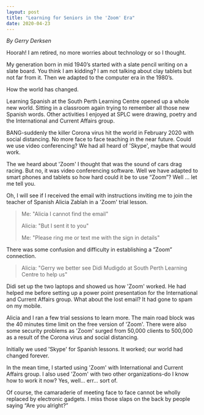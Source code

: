 ```yaml
---
layout: post
title: "Learning for Seniors in the 'Zoom' Era"
date: 2020-04-23
---
```


*By Gerry Derksen*

Hoorah! I am retired, no more worries about technology or so I thought.

My generation born in mid 1940’s started with a slate pencil writing on a slate board. You think I am kidding? I am not talking about clay tablets but not far from it. Then we adapted to the computer era in the 1980’s.

How the world has changed.

Learning Spanish at the South Perth Learning Centre opened up a whole new world. Sitting in a classroom again trying to remember all those new Spanish words. Other activities I enjoyed at SPLC were drawing, poetry and the International and Current Affairs group.

BANG-suddenly the killer Corona virus hit the world in February 2020 with social distancing. No more face to face teaching in the near future. Could we use video conferencing? We had all heard of 'Skype', maybe that would work.

The we heard about 'Zoom' I thought that was the sound of cars drag racing. But no, it was video conferencing software. Well we have adapted to smart phones and tablets so how hard could it be to use “Zoom”? Well … let me tell you.

Oh, I will see if I received the email with instructions inviting me to join the teacher of Spanish Alicia Zablah in a 'Zoom' trial lesson.

> Me: "Alicia I cannot find the email"
> 
> Alicia: "But I sent it to you"
> 
> Me: "Please ring me or text me with the sign in details"

There was some confusion and difficulty in establishing a “Zoom” connection.

> Alicia: "Gerry we better see Didi Mudigdo at South Perth Learning Centre to help us" 

Didi set up the two laptops and showed us how 'Zoom' worked. He had helped me before setting up a power point presentation for the International and Current Affairs group. What about the lost email? It had gone to spam on my mobile.

Alicia and I ran a few trial sessions to learn more. The main road block was the 40 minutes time limit on the free version of 'Zoom'. There were also some security problems as 'Zoom' surged from 50,000 clients to 500,000 as a result of the Corona virus and social distancing.

Initially we used 'Skype' for Spanish lessons. It worked; our world had changed forever.

In the mean time, I started using 'Zoom' with International and Current Affairs group. I also used 'Zoom' with two other organizations-do I know how to work it now? Yes, well… err… sort of.

Of course, the camaraderie of meeting face to face cannot be wholly replaced by electronic gadgets.
I miss those slaps on the back by people saying “Are you alright?”
